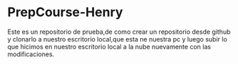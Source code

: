 # PrepCourse-Henry
Este es un repositorio de prueba,de como crear un repositorio desde github y clonarlo a nuestro escritorio local,que esta ne nuestra pc y
luego subir lo que hicimos en nuestro escritorio local a la nube nuevamente con las modificaciones.
